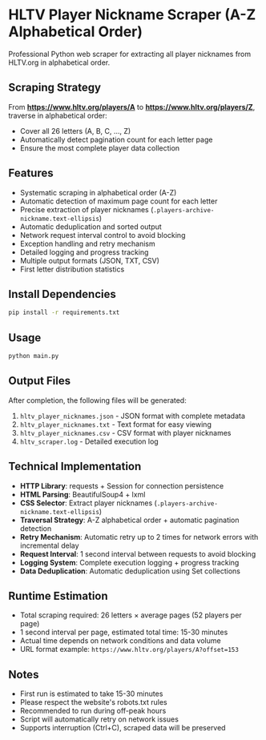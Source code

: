 # HLTV Player Nickname Scraper (A-Z Alphabetical Order)

Professional Python web scraper for extracting all player nicknames from HLTV.org in alphabetical order.

## Scraping Strategy

From **https://www.hltv.org/players/A** to **https://www.hltv.org/players/Z**, traverse in alphabetical order:
- Cover all 26 letters (A, B, C, ..., Z)
- Automatically detect pagination count for each letter page
- Ensure the most complete player data collection

## Features

- Systematic scraping in alphabetical order (A-Z)
- Automatic detection of maximum page count for each letter
- Precise extraction of player nicknames (`.players-archive-nickname.text-ellipsis`)
- Automatic deduplication and sorted output
- Network request interval control to avoid blocking
- Exception handling and retry mechanism
- Detailed logging and progress tracking
- Multiple output formats (JSON, TXT, CSV)
- First letter distribution statistics

## Install Dependencies

```bash
pip install -r requirements.txt
```

## Usage

```bash
python main.py
```

## Output Files

After completion, the following files will be generated:

1. `hltv_player_nicknames.json` - JSON format with complete metadata
2. `hltv_player_nicknames.txt` - Text format for easy viewing
3. `hltv_player_nicknames.csv` - CSV format with player nicknames
4. `hltv_scraper.log` - Detailed execution log

## Technical Implementation

- **HTTP Library**: requests + Session for connection persistence
- **HTML Parsing**: BeautifulSoup4 + lxml
- **CSS Selector**: Extract player nicknames (`.players-archive-nickname.text-ellipsis`)
- **Traversal Strategy**: A-Z alphabetical order + automatic pagination detection
- **Retry Mechanism**: Automatic retry up to 2 times for network errors with incremental delay
- **Request Interval**: 1 second interval between requests to avoid blocking
- **Logging System**: Complete execution logging + progress tracking
- **Data Deduplication**: Automatic deduplication using Set collections

## Runtime Estimation

- Total scraping required: 26 letters × average pages (52 players per page)
- 1 second interval per page, estimated total time: 15-30 minutes
- Actual time depends on network conditions and data volume
- URL format example: `https://www.hltv.org/players/A?offset=153`

## Notes

- First run is estimated to take 15-30 minutes
- Please respect the website's robots.txt rules
- Recommended to run during off-peak hours
- Script will automatically retry on network issues
- Supports interruption (Ctrl+C), scraped data will be preserved

